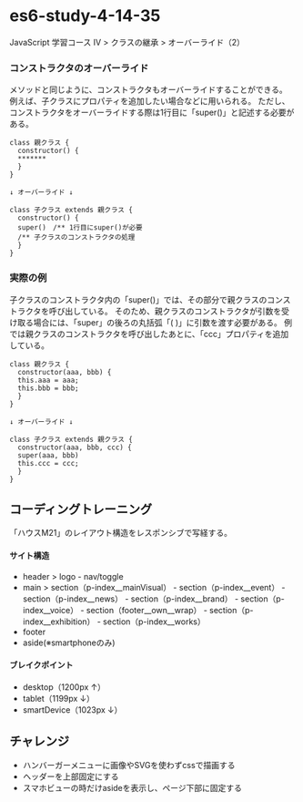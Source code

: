 # es6-study-4-14-35
JavaScript 学習コース IV > クラスの継承 > オーバーライド（2）

### コンストラクタのオーバーライド
メソッドと同じように、コンストラクタもオーバーライドすることができる。
例えば、子クラスにプロパティを追加したい場合などに用いられる。
ただし、コンストラクタをオーバーライドする際は1行目に「super()」と記述する必要がある。
```
class 親クラス {
  constructor() {
  *******
  }
}

↓ オーバーライド ↓

class 子クラス extends 親クラス {
  constructor() {
  super()　/** 1行目にsuper()が必要
  /** 子クラスのコンストラクタの処理
  }
}
```
### 実際の例
子クラスのコンストラクタ内の「super()」では、その部分で親クラスのコンストラクタを呼び出している。
そのため、親クラスのコンストラクタが引数を受け取る場合には、「super」の後ろの丸括弧「( )」に引数を渡す必要がある。
例では親クラスのコンストラクタを呼び出したあとに、「ccc」プロパティを追加している。
```
class 親クラス {
  constructor(aaa, bbb) {
  this.aaa = aaa;
  this.bbb = bbb;
  }
}

↓ オーバーライド ↓

class 子クラス extends 親クラス {
  constructor(aaa, bbb, ccc) {
  super(aaa, bbb)
  this.ccc = ccc;
  }
}
```











## コーディングトレーニング
「ハウスM21」のレイアウト構造をレスポンシブで写経する。

#### サイト構造
- header > logo - nav/toggle
- main > section（p-index__mainVisual） - section（p-index__event） - section（p-index__news） - section（p-index__brand） - section（p-index__voice） - section（footer__own__wrap） - section（p-index__exhibition） - section（p-index__works）
- footer
- aside(※smartphoneのみ)

#### ブレイクポイント
- desktop（1200px ↑）
- tablet（1199px ↓）
- smartDevice（1023px ↓）

## チャレンジ
- ハンバーガーメニューに画像やSVGを使わずcssで描画する
- ヘッダーを上部固定にする
- スマホビューの時だけasideを表示し、ページ下部に固定する

